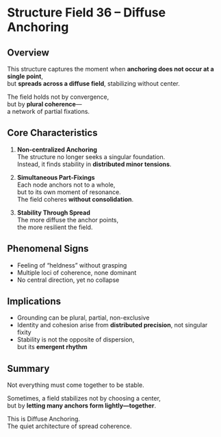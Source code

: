 # Structure Field 36 – Diffuse Anchoring

## Overview

This structure captures the moment when **anchoring does not occur at a single point**,  
but **spreads across a diffuse field**, stabilizing without center.

The field holds not by convergence,  
but by **plural coherence**—  
a network of partial fixations.

## Core Characteristics

1. **Non-centralized Anchoring**  
   The structure no longer seeks a singular foundation.  
   Instead, it finds stability in **distributed minor tensions**.

2. **Simultaneous Part-Fixings**  
   Each node anchors not to a whole,  
   but to its own moment of resonance.  
   The field coheres **without consolidation**.

3. **Stability Through Spread**  
   The more diffuse the anchor points,  
   the more resilient the field.

## Phenomenal Signs

- Feeling of “heldness” without grasping  
- Multiple loci of coherence, none dominant  
- No central direction, yet no collapse

## Implications

- Grounding can be plural, partial, non-exclusive  
- Identity and cohesion arise from **distributed precision**, not singular fixity  
- Stability is not the opposite of dispersion,  
  but its **emergent rhythm**

## Summary

Not everything must come together to be stable.

Sometimes, a field stabilizes not by choosing a center,  
but by **letting many anchors form lightly—together**.

This is Diffuse Anchoring.  
The quiet architecture of spread coherence.
